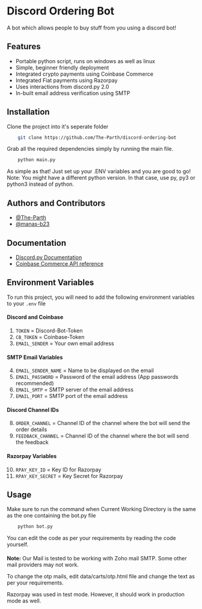 # Discord Ordering Bot

A bot which allows people to buy stuff from you using a discord bot!

## Features

- Portable python script, runs on windows as well as linux
- Simple, beginner friendly deployment
- Integrated crypto payments using Coinbase Commerce
- Integrated Fiat payments using Razorpay
- Uses interactions from discord.py 2.0
- In-built email address verification using SMTP

## Installation

Clone the project into it's seperate folder

```bash
    git clone https://github.com/The-Parth/discord-ordering-bot
```

Grab all the required dependencies simply by running the main file.

```bash
    python main.py
```

As simple as that! Just set up your .ENV variables and you are good to go!
Note: You might have a different python version. In that case, use py, py3 or python3 instead of python.

## Authors and Contributors

- [@The-Parth](https://www.github.com/The-Parth)
- [@manas-b23](https://www.github.com/manas-b23)

## Documentation

- [Discord.py Documentation](https://discordpy.readthedocs.io/en/stable/)
- [Coinbase Commerce API reference](https://docs.cloud.coinbase.com/commerce/docs/)

## Environment Variables

To run this project, you will need to add the following environment variables to your `.env` file

#### Discord and Coinbase
1. `TOKEN` = Discord-Bot-Token
2. `CB_TOKEN` = Coinbase-Token
3. `EMAIL_SENDER` = Your own email address
#### SMTP Email Variables
4. `EMAIL_SENDER_NAME` = Name to be displayed on the email
5. `EMAIL_PASSWORD` = Password of the email address (App passwords recommended)
6. `EMAIL_SMTP` = SMTP server of the email address
7. `EMAIL_PORT` = SMTP port of the email address
#### Discord Channel IDs
8. `ORDER_CHANNEL` = Channel ID of the channel where the bot will send the order details
9. `FEEDBACK_CHANNEL` = Channel ID of the channel where the bot will send the feedback
#### Razorpay Variables
10. `RPAY_KEY_ID` = Key ID for Razorpay
11. `RPAY_KEY_SECRET` = Key Secret for Razorpay

## Usage

Make sure to run the command when Current Working Directory is the same as the one containing the bot.py file

```bash
    python bot.py
```

You can edit the code as per your requirements by reading the code yourself.

####

**Note:** Our Mail is tested to be working with Zoho mail SMTP. Some other mail providers may not work.

To change the otp mails, edit data/carts/otp.html file and change the text as per your requirements.

Razorpay was used in test mode. However, it should work in production mode as well.

####
